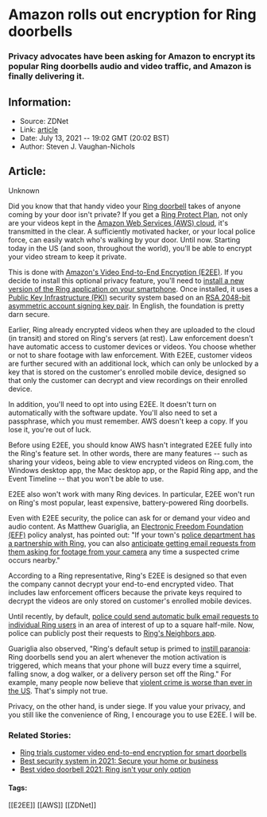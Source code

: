 # Amazon rolls out encryption for Ring doorbells
### Privacy advocates have been asking for Amazon to encrypt its popular Ring doorbells audio and video traffic, and Amazon is finally delivering it.

## Information:
+ Source: ZDNet
+ Link: [article](https://www.zdnet.com/article/amazon-rolls-out-encryption-for-ring-doorbells/)
+ Date: July 13, 2021 -- 19:02 GMT (20:02 BST)
+ Author: Steven J. Vaughan-Nichols


## Article:
Unknown

Did you know that that handy video your [Ring doorbell](https://ring.com/doorbell-cameras) takes of anyone coming by your door isn't private? If you get a [Ring Protect Plan](https://ring.com/protect-plans), not only are your videos kept in the [Amazon Web Services (AWS) cloud](https://aws.amazon.com/), it's transmitted in the clear. A sufficiently motivated hacker, or your local police force, can easily watch who's walking by your door. Until now. Starting today in the US (and soon, throughout the world), you'll be able to encrypt your video stream to keep it private.


This is done with [Amazon's Video End-to-End Encryption (E2EE)](https://support.ring.com/hc/en-us/articles/360054941511-Understanding-Video-End-to-End-Encryption-E2EE-). If you decide to install this optional privacy feature, you'll need to [install a new version of the Ring application on your smartphone](https://support.ring.com/hc/en-us/articles/360054941551-How-to-Set-Up-Video-End-to-End-Encryption-E2EE-). Once installed, it uses a [Public Key Infrastructure (PKI)](https://www.keyfactor.com/resources/what-is-pki/) security system based on an [RSA 2048-bit asymmetric account signing key pair](https://aws.amazon.com/blogs/security/digital-signing-asymmetric-keys-aws-kms/). In English, the foundation is pretty darn secure.

Earlier, Ring already encrypted videos when they are uploaded to the cloud (in transit) and stored on Ring's servers (at rest). Law enforcement doesn't have automatic access to customer devices or videos. You choose whether or not to share footage with law enforcement. With E2EE, customer videos are further secured with an additional lock, which can only be unlocked by a key that is stored on the customer's enrolled mobile device, designed so that only the customer can decrypt and view recordings on their enrolled device.

In addition, you'll need to opt into using E2EE. It doesn't turn on automatically with the software update. You'll also need to set a passphrase, which you must remember. AWS doesn't keep a copy. If you lose it, you're out of luck.  

Before using E2EE, you should know AWS hasn't integrated E2EE fully into the Ring's feature set. In other words, there are many features -- such as sharing your videos, being able to view encrypted videos on Ring.com, the Windows desktop app, the Mac desktop app, or the Rapid Ring app, and the Event Timeline -- that you won't be able to use. 

E2EE also won't work with many Ring devices. In particular, E2EE won't run on Ring's most popular, least expensive, battery-powered Ring doorbells. 

Even with E2EE security, the police can ask for or demand your video and audio content. As Matthew Guariglia, an [Electronic Freedom Foundation (EFF)](https://www.eff.org/) policy analyst, has pointed out: "If your town's [police department has a partnership with Ring](https://www.eff.org/deeplinks/2019/08/five-concerns-about-amazon-rings-deals-police), you can also [anticipate getting email requests from them asking for footage from your camera](https://www.eff.org/deeplinks/2020/02/what-know-you-buy-or-install-your-amazon-ring-camera) any time a suspected crime occurs nearby."






According to a Ring representative, Ring's E2EE is designed so that even the company cannot decrypt your end-to-end encrypted video. That includes law enforcement officers because the private keys required to decrypt the videos are only stored on customer's enrolled mobile devices.

Until recently, by default, [police could send automatic bulk email requests to individual Ring users](https://www.eff.org/deeplinks/2021/06/ring-changed-how-police-request-door-camera-footage-what-it-means-and-doesnt-mean) in an area of interest of up to a square half-mile. Now, police can publicly post their requests to [Ring's Neighbors app](https://ring.com/neighbors). 

Guariglia also observed, "Ring's default setup is primed to [instill paranoia](https://www.npr.org/2019/12/02/784225316/doorbell-cameras-are-popular-but-should-we-be-sharing-the-videos-online): Ring doorbells send you an alert whenever the motion activation is triggered, which means that your phone will buzz every time a squirrel, falling snow, a dog walker, or a delivery person set off the Ring." For example, many people now believe that [violent crime is worse than ever in the US](https://www.theguardian.com/us-news/2021/jun/30/us-crime-rate-homcides-explained). That's simply not true.

Privacy, on the other hand, is under siege. If you value your privacy, and you still like the convenience of Ring, I encourage you to use E2EE. I will be.

### **Related Stories:**

* [Ring trials customer video end-to-end encryption for smart doorbells](https://www.zdnet.com/article/ring-trials-customer-video-end-to-end-encryption/)
* [Best security system in 2021: Secure your home or business](https://www.zdnet.com/article/best-home-security-system/)
* [Best video doorbell 2021: Ring isn't your only option](https://www.zdnet.com/article/best-video-doorbell/)





#### Tags:
[[E2EE]] [[AWS]] [[ZDNet]]
